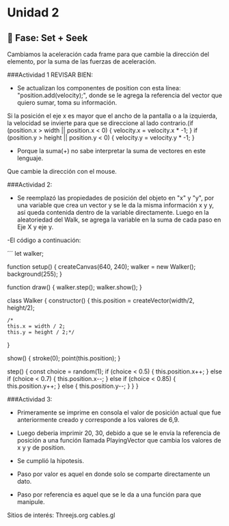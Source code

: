 # Unidad 2

## 🔎 Fase: Set + Seek


Cambiamos la aceleración cada frame para que cambie la dirección del elemento, por la suma de las fuerzas de aceleración.

###Actividad 1 REVISAR BIEN:
- Se actualizan los componentes de position con esta línea: "position.add(velocity);", donde se le agrega la referencia del vector que quiero sumar, toma su información.

Si la posición el eje x es mayor que el ancho de la pantalla o a la izquierda, la velocidad se invierte para que se direccione al lado contrario.(if (position.x > width || position.x < 0) {
    velocity.x = velocity.x * -1;
  }
  if (position.y > height || position.y < 0) {
    velocity.y = velocity.y * -1;
  }
  
- Porque la suma(+) no sabe interpretar la suma de vectores en este lenguaje.

Que cambie la dirección con el mouse.

###Actividad 2:
- Se reemplazó las propiedades de posición del objeto en "x" y "y", por una variable que crea un vector y se le da la misma información x y y, así queda contenida dentro de la variable directamente. Luego en la aleatoriedad del Walk, se agrega la variable en la suma de cada paso en Eje X y eje y.
  
-El código a continuación:

´´´
let walker;

function setup() {
  createCanvas(640, 240);
  walker = new Walker();
  background(255);
}

function draw() {
  walker.step();
  walker.show();
}

class Walker {
  constructor() {
    this.position = createVector(width/2, height/2);
    
    /*
    this.x = width / 2;
    this.y = height / 2;*/
  }

  show() {
    stroke(0);
    point(this.position);
  }

  step() {
    const choice = random(1);
    if (choice < 0.5) {
      this.position.x++;
    } else if (choice < 0.7) {
      this.position.x--;
    } else if (choice < 0.85) {
      this.position.y++;
    } else {
      this.position.y--;
    }
  }
}

###Actividad 3:
- Primeramente se imprime en consola el valor de posición actual que fue anteriormente creado y corresponde a los valores de 6,9.
- Luego deberia imprimir 20, 30, debido a que se le envía la referencia de posición a una función llamada PlayingVector que cambia los valores de x y y de position.

- Se cumplió la hipotesis.

- Paso por valor es aquel en donde solo se comparte directamente un dato.
- Paso por referencia es aquel que se le da a una función para que manipule.

Sitios de interés:
Threejs.org
cables.gl

